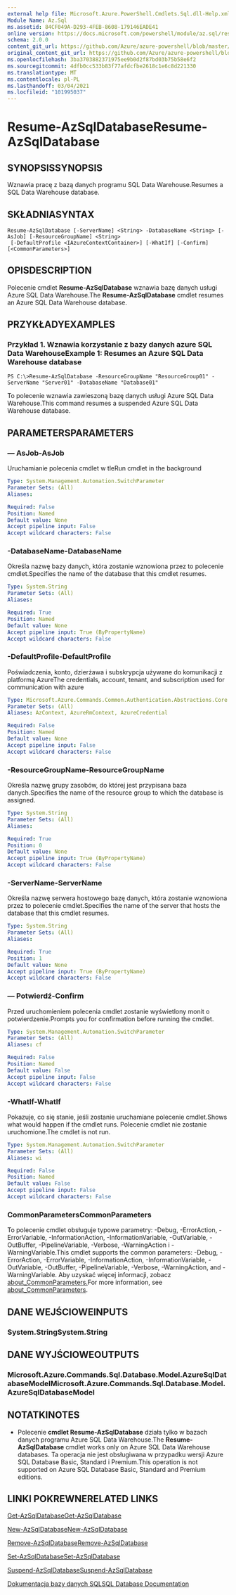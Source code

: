 ```yaml
---
external help file: Microsoft.Azure.PowerShell.Cmdlets.Sql.dll-Help.xml
Module Name: Az.Sql
ms.assetid: 84CF049A-D293-4FEB-8608-179146EADE41
online version: https://docs.microsoft.com/powershell/module/az.sql/resume-azsqldatabase
schema: 2.0.0
content_git_url: https://github.com/Azure/azure-powershell/blob/master/src/Sql/Sql/help/Resume-AzSqlDatabase.md
original_content_git_url: https://github.com/Azure/azure-powershell/blob/master/src/Sql/Sql/help/Resume-AzSqlDatabase.md
ms.openlocfilehash: 3ba3703882371975ee9b0d2f87bd03b75b58e6f2
ms.sourcegitcommit: 4dfb0cc533b83f77afdcfbe2618c1e6c8d221330
ms.translationtype: MT
ms.contentlocale: pl-PL
ms.lasthandoff: 03/04/2021
ms.locfileid: "101995037"
---
```

# <span data-ttu-id="48085-101">Resume-AzSqlDatabase</span><span class="sxs-lookup"><span data-stu-id="48085-101">Resume-AzSqlDatabase</span></span>

## <span data-ttu-id="48085-102">SYNOPSIS</span><span class="sxs-lookup"><span data-stu-id="48085-102">SYNOPSIS</span></span>
<span data-ttu-id="48085-103">Wznawia pracę z bazą danych programu SQL Data Warehouse.</span><span class="sxs-lookup"><span data-stu-id="48085-103">Resumes a SQL Data Warehouse database.</span></span>

## <span data-ttu-id="48085-104">SKŁADNIA</span><span class="sxs-lookup"><span data-stu-id="48085-104">SYNTAX</span></span>

```
Resume-AzSqlDatabase [-ServerName] <String> -DatabaseName <String> [-AsJob] [-ResourceGroupName] <String>
 [-DefaultProfile <IAzureContextContainer>] [-WhatIf] [-Confirm] [<CommonParameters>]
```

## <span data-ttu-id="48085-105">OPIS</span><span class="sxs-lookup"><span data-stu-id="48085-105">DESCRIPTION</span></span>
<span data-ttu-id="48085-106">Polecenie cmdlet **Resume-AzSqlDatabase** wznawia bazę danych usługi Azure SQL Data Warehouse.</span><span class="sxs-lookup"><span data-stu-id="48085-106">The **Resume-AzSqlDatabase** cmdlet resumes an Azure SQL Data Warehouse database.</span></span>

## <span data-ttu-id="48085-107">PRZYKŁADY</span><span class="sxs-lookup"><span data-stu-id="48085-107">EXAMPLES</span></span>

### <span data-ttu-id="48085-108">Przykład 1. Wznawia korzystanie z bazy danych azure SQL Data Warehouse</span><span class="sxs-lookup"><span data-stu-id="48085-108">Example 1: Resumes an Azure SQL Data Warehouse database</span></span>
```
PS C:\>Resume-AzSqlDatabase -ResourceGroupName "ResourceGroup01" -ServerName "Server01" -DatabaseName "Database01"
```

<span data-ttu-id="48085-109">To polecenie wznawia zawieszoną bazę danych usługi Azure SQL Data Warehouse.</span><span class="sxs-lookup"><span data-stu-id="48085-109">This command resumes a suspended Azure SQL Data Warehouse database.</span></span>

## <span data-ttu-id="48085-110">PARAMETERS</span><span class="sxs-lookup"><span data-stu-id="48085-110">PARAMETERS</span></span>

### <span data-ttu-id="48085-111">— AsJob</span><span class="sxs-lookup"><span data-stu-id="48085-111">-AsJob</span></span>
<span data-ttu-id="48085-112">Uruchamianie polecenia cmdlet w tle</span><span class="sxs-lookup"><span data-stu-id="48085-112">Run cmdlet in the background</span></span>

```yaml
Type: System.Management.Automation.SwitchParameter
Parameter Sets: (All)
Aliases:

Required: False
Position: Named
Default value: None
Accept pipeline input: False
Accept wildcard characters: False
```

### <span data-ttu-id="48085-113">-DatabaseName</span><span class="sxs-lookup"><span data-stu-id="48085-113">-DatabaseName</span></span>
<span data-ttu-id="48085-114">Określa nazwę bazy danych, która zostanie wznowiona przez to polecenie cmdlet.</span><span class="sxs-lookup"><span data-stu-id="48085-114">Specifies the name of the database that this cmdlet resumes.</span></span>

```yaml
Type: System.String
Parameter Sets: (All)
Aliases:

Required: True
Position: Named
Default value: None
Accept pipeline input: True (ByPropertyName)
Accept wildcard characters: False
```

### <span data-ttu-id="48085-115">-DefaultProfile</span><span class="sxs-lookup"><span data-stu-id="48085-115">-DefaultProfile</span></span>
<span data-ttu-id="48085-116">Poświadczenia, konto, dzierżawa i subskrypcja używane do komunikacji z platformą Azure</span><span class="sxs-lookup"><span data-stu-id="48085-116">The credentials, account, tenant, and subscription used for communication with azure</span></span>

```yaml
Type: Microsoft.Azure.Commands.Common.Authentication.Abstractions.Core.IAzureContextContainer
Parameter Sets: (All)
Aliases: AzContext, AzureRmContext, AzureCredential

Required: False
Position: Named
Default value: None
Accept pipeline input: False
Accept wildcard characters: False
```

### <span data-ttu-id="48085-117">-ResourceGroupName</span><span class="sxs-lookup"><span data-stu-id="48085-117">-ResourceGroupName</span></span>
<span data-ttu-id="48085-118">Określa nazwę grupy zasobów, do której jest przypisana baza danych.</span><span class="sxs-lookup"><span data-stu-id="48085-118">Specifies the name of the resource group to which the database is assigned.</span></span>

```yaml
Type: System.String
Parameter Sets: (All)
Aliases:

Required: True
Position: 0
Default value: None
Accept pipeline input: True (ByPropertyName)
Accept wildcard characters: False
```

### <span data-ttu-id="48085-119">-ServerName</span><span class="sxs-lookup"><span data-stu-id="48085-119">-ServerName</span></span>
<span data-ttu-id="48085-120">Określa nazwę serwera hostowego bazę danych, która zostanie wznowiona przez to polecenie cmdlet.</span><span class="sxs-lookup"><span data-stu-id="48085-120">Specifies the name of the server that hosts the database that this cmdlet resumes.</span></span>

```yaml
Type: System.String
Parameter Sets: (All)
Aliases:

Required: True
Position: 1
Default value: None
Accept pipeline input: True (ByPropertyName)
Accept wildcard characters: False
```

### <span data-ttu-id="48085-121">— Potwierdź</span><span class="sxs-lookup"><span data-stu-id="48085-121">-Confirm</span></span>
<span data-ttu-id="48085-122">Przed uruchomieniem polecenia cmdlet zostanie wyświetlony monit o potwierdzenie.</span><span class="sxs-lookup"><span data-stu-id="48085-122">Prompts you for confirmation before running the cmdlet.</span></span>

```yaml
Type: System.Management.Automation.SwitchParameter
Parameter Sets: (All)
Aliases: cf

Required: False
Position: Named
Default value: False
Accept pipeline input: False
Accept wildcard characters: False
```

### <span data-ttu-id="48085-123">-WhatIf</span><span class="sxs-lookup"><span data-stu-id="48085-123">-WhatIf</span></span>
<span data-ttu-id="48085-124">Pokazuje, co się stanie, jeśli zostanie uruchamiane polecenie cmdlet.</span><span class="sxs-lookup"><span data-stu-id="48085-124">Shows what would happen if the cmdlet runs.</span></span>
<span data-ttu-id="48085-125">Polecenie cmdlet nie zostanie uruchomione.</span><span class="sxs-lookup"><span data-stu-id="48085-125">The cmdlet is not run.</span></span>

```yaml
Type: System.Management.Automation.SwitchParameter
Parameter Sets: (All)
Aliases: wi

Required: False
Position: Named
Default value: False
Accept pipeline input: False
Accept wildcard characters: False
```

### <span data-ttu-id="48085-126">CommonParameters</span><span class="sxs-lookup"><span data-stu-id="48085-126">CommonParameters</span></span>
<span data-ttu-id="48085-127">To polecenie cmdlet obsługuje typowe parametry: -Debug, -ErrorAction, -ErrorVariable, -InformationAction, -InformationVariable, -OutVariable, -OutBuffer, -PipelineVariable, -Verbose, -WarningAction i -WarningVariable.</span><span class="sxs-lookup"><span data-stu-id="48085-127">This cmdlet supports the common parameters: -Debug, -ErrorAction, -ErrorVariable, -InformationAction, -InformationVariable, -OutVariable, -OutBuffer, -PipelineVariable, -Verbose, -WarningAction, and -WarningVariable.</span></span> <span data-ttu-id="48085-128">Aby uzyskać więcej informacji, zobacz [about_CommonParameters.](http://go.microsoft.com/fwlink/?LinkID=113216)</span><span class="sxs-lookup"><span data-stu-id="48085-128">For more information, see [about_CommonParameters](http://go.microsoft.com/fwlink/?LinkID=113216).</span></span>

## <span data-ttu-id="48085-129">DANE WEJŚCIOWE</span><span class="sxs-lookup"><span data-stu-id="48085-129">INPUTS</span></span>

### <span data-ttu-id="48085-130">System.String</span><span class="sxs-lookup"><span data-stu-id="48085-130">System.String</span></span>

## <span data-ttu-id="48085-131">DANE WYJŚCIOWE</span><span class="sxs-lookup"><span data-stu-id="48085-131">OUTPUTS</span></span>

### <span data-ttu-id="48085-132">Microsoft.Azure.Commands.Sql.Database.Model.AzureSqlDatabaseModel</span><span class="sxs-lookup"><span data-stu-id="48085-132">Microsoft.Azure.Commands.Sql.Database.Model.AzureSqlDatabaseModel</span></span>

## <span data-ttu-id="48085-133">NOTATKI</span><span class="sxs-lookup"><span data-stu-id="48085-133">NOTES</span></span>
* <span data-ttu-id="48085-134">Polecenie **cmdlet Resume-AzSqlDatabase** działa tylko w bazach danych programu Azure SQL Data Warehouse.</span><span class="sxs-lookup"><span data-stu-id="48085-134">The **Resume-AzSqlDatabase** cmdlet works only on Azure SQL Data Warehouse databases.</span></span> <span data-ttu-id="48085-135">Ta operacja nie jest obsługiwana w przypadku wersji Azure SQL Database Basic, Standard i Premium.</span><span class="sxs-lookup"><span data-stu-id="48085-135">This operation is not supported on Azure SQL Database Basic, Standard and Premium editions.</span></span>

## <span data-ttu-id="48085-136">LINKI POKREWNE</span><span class="sxs-lookup"><span data-stu-id="48085-136">RELATED LINKS</span></span>

[<span data-ttu-id="48085-137">Get-AzSqlDatabase</span><span class="sxs-lookup"><span data-stu-id="48085-137">Get-AzSqlDatabase</span></span>](./Get-AzSqlDatabase.md)

[<span data-ttu-id="48085-138">New-AzSqlDatabase</span><span class="sxs-lookup"><span data-stu-id="48085-138">New-AzSqlDatabase</span></span>](./New-AzSqlDatabase.md)

[<span data-ttu-id="48085-139">Remove-AzSqlDatabase</span><span class="sxs-lookup"><span data-stu-id="48085-139">Remove-AzSqlDatabase</span></span>](./Remove-AzSqlDatabase.md)

[<span data-ttu-id="48085-140">Set-AzSqlDatabase</span><span class="sxs-lookup"><span data-stu-id="48085-140">Set-AzSqlDatabase</span></span>](./Set-AzSqlDatabase.md)

[<span data-ttu-id="48085-141">Suspend-AzSqlDatabase</span><span class="sxs-lookup"><span data-stu-id="48085-141">Suspend-AzSqlDatabase</span></span>](./Suspend-AzSqlDatabase.md)

[<span data-ttu-id="48085-142">Dokumentacja bazy danych SQL</span><span class="sxs-lookup"><span data-stu-id="48085-142">SQL Database Documentation</span></span>](https://docs.microsoft.com/azure/sql-database/)


